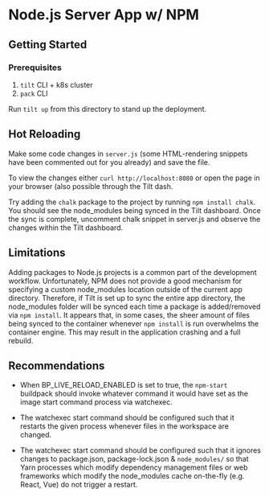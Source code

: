 # Node.js Server App w/ NPM

## Getting Started

### Prerequisites
1. `tilt` CLI + k8s cluster
1. `pack` CLI

Run `tilt up` from this directory to stand up the deployment.

## Hot Reloading

Make some code changes in `server.js` (some HTML-rendering snippets have been
commented out for you already) and save the file.

To view the changes either `curl http://localhost:8080` or open the page in your browser (also possible through the Tilt dash.

Try adding the `chalk` package to the project by running `npm install chalk`.
You should see the node_modules being synced in the Tilt dashboard. Once the
sync is complete, uncomment chalk snippet in server.js and observe the changes
within the Tilt dashboard.

## Limitations 

Adding packages to Node.js projects is a common part of the development
workflow. Unfortunately, NPM does not provide a good mechanism for specifying a
custom node_modules location outside of the current app directory.  Therefore,
if Tilt is set up to sync the entire app directory, the node_modules folder
will be synced each time a package is added/removed via `npm install`. It
appears that, in some cases, the sheer amount of files being synced to the
container whenever `npm install` is run overwhelms the container engine. This
may result in the application crashing and a full rebuild. 

## Recommendations

- When BP_LIVE_RELOAD_ENABLED is set to true, the `npm-start` buildpack should
  invoke whatever command it would have set as the image start command process via watchexec.

- The watchexec start command should be configured such that it restarts the
  given process whenever files in the workspace are changed.

- The watchexec start command should be configured such that it ignores changes
  to package.json, package-lock.json & `node_modules/` so that Yarn processes which
  modify dependency management files or web frameworks which modify the
  node_modules cache on-the-fly (e.g. React, Vue) do not trigger a restart. 

